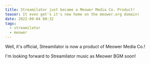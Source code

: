 ```yaml
---
title: Streamilator just became a Meower Media Co. Product!
teaser: It even get's it's new home on the meower.org domain!
date: 2022-09-04 00:32
tags:
  - streamilator
  - meower
---
```

Well, it's official, Streamilator is now a product of Meower Media Co.!



I'm looking forward to Streamilator music as Meower BGM soon!
